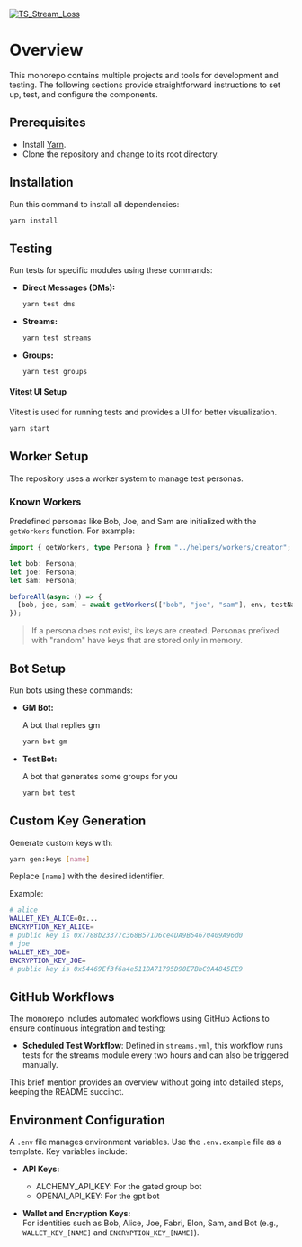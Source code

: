 [![TS_Stream_Loss](https://github.com/ephemeraHQ/qa-testing/actions/workflows/TS_Stream_Loss.yml/badge.svg)](https://github.com/ephemeraHQ/qa-testing/actions/workflows/TS_Stream_Loss.yml)

# Overview

This monorepo contains multiple projects and tools for development and testing. The following sections provide straightforward instructions to set up, test, and configure the components.

## Prerequisites

- Install [Yarn](https://yarnpkg.com/).
- Clone the repository and change to its root directory.

## Installation

Run this command to install all dependencies:

```bash
yarn install
```

## Testing

Run tests for specific modules using these commands:

- **Direct Messages (DMs):**

  ```bash
  yarn test dms
  ```

- **Streams:**

  ```bash
  yarn test streams
  ```

- **Groups:**

  ```bash
  yarn test groups
  ```

#### Vitest UI Setup

Vitest is used for running tests and provides a UI for better visualization.

```bash
yarn start
```

## Worker Setup

The repository uses a worker system to manage test personas.

### Known Workers

Predefined personas like Bob, Joe, and Sam are initialized with the `getWorkers` function. For example:

```typescript
import { getWorkers, type Persona } from "../helpers/workers/creator";

let bob: Persona;
let joe: Persona;
let sam: Persona;

beforeAll(async () => {
  [bob, joe, sam] = await getWorkers(["bob", "joe", "sam"], env, testName);
});
```

> If a persona does not exist, its keys are created. Personas prefixed with "random" have keys that are stored only in memory.

## Bot Setup

Run bots using these commands:

- **GM Bot:**

  A bot that replies gm

  ```bash
  yarn bot gm
  ```

- **Test Bot:**

  A bot that generates some groups for you

  ```bash
  yarn bot test
  ```

## Custom Key Generation

Generate custom keys with:

```bash
yarn gen:keys [name]
```

Replace `[name]` with the desired identifier.

Example:

```bash
# alice
WALLET_KEY_ALICE=0x...
ENCRYPTION_KEY_ALICE=
# public key is 0x7788b23377c368B571D6ce4DA9B54670409A96d0
# joe
WALLET_KEY_JOE=
ENCRYPTION_KEY_JOE=
# public key is 0x54469Ef3f6a4e511DA71795D90E7BbC9A4845EE9
```

## GitHub Workflows

The monorepo includes automated workflows using GitHub Actions to ensure continuous integration and testing:

- **Scheduled Test Workflow**: Defined in `streams.yml`, this workflow runs tests for the streams module every two hours and can also be triggered manually.

This brief mention provides an overview without going into detailed steps, keeping the README succinct.

## Environment Configuration

A `.env` file manages environment variables. Use the `.env.example` file as a template. Key variables include:

- **API Keys:**

  - ALCHEMY_API_KEY: For the gated group bot
  - OPENAI_API_KEY: For the gpt bot

- **Wallet and Encryption Keys:**  
  For identities such as Bob, Alice, Joe, Fabri, Elon, Sam, and Bot (e.g., `WALLET_KEY_[NAME]` and `ENCRYPTION_KEY_[NAME]`).
